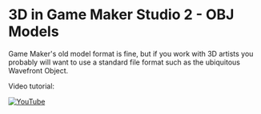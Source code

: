 # 3D in Game Maker Studio 2 - OBJ Models

Game Maker's old model format is fine, but if you work with 3D artists you probably will want to use a standard file format such as the ubiquitous Wavefront Object.

Video tutorial:

[![YouTube](https://i.ytimg.com/vi/9HL5w9NfFVE/hqdefault.jpg)](https://www.youtube.com/watch?v=9HL5w9NfFVE)
